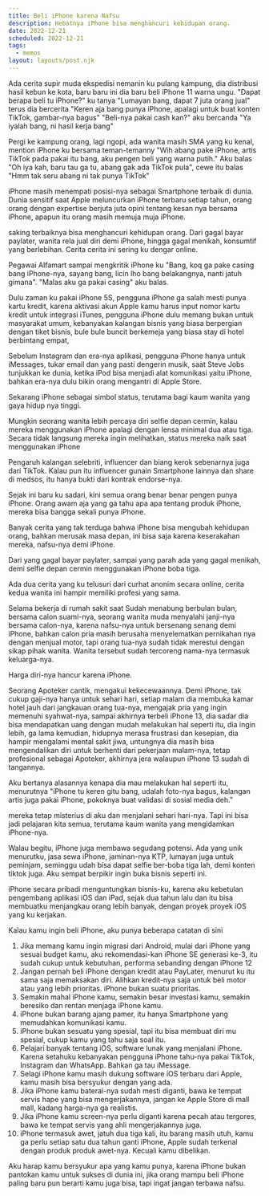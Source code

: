 ```yaml
---
title: Beli iPhone karena Nafsu
description: Hebatnya iPhone bisa menghancuri kehidupan orang.
date: 2022-12-21
scheduled: 2022-12-21
tags:
  - memos
layout: layouts/post.njk
---
```


Ada cerita supir muda ekspedisi nemanin ku pulang kampung, dia distribusi hasil kebun ke kota, baru baru ini dia baru beli iPhone 11 warna ungu. "Dapat berapa beli tu iPhone?" ku tanya "Lumayan bang, dapat 7 juta orang jual" terus dia bercerita "Keren aja bang punya iPhone, apalagi untuk buat konten TikTok, gambar-nya bagus" "Beli-nya pakai cash kan?" aku bercanda "Ya iyalah bang, ni hasil kerja bang"

Pergi ke kampung orang, lagi ngopi, ada wanita masih SMA yang ku kenal, mention iPhone ku bersama teman-temanny "Wih abang pake iPhone, artis TikTok pada pakai itu bang, aku pengen beli yang warna putih." Aku balas "Oh iya kah, baru tau ga tu, abang gak ada TikTok pula", cewe itu balas "Hmm tak seru abang ni tak punya TikTok"

iPhone masih menempati posisi-nya sebagai Smartphone terbaik di dunia. Dunia sensitif saat Apple meluncurkan iPhone terbaru setiap tahun, orang orang dengan expertise berjuta juta opini tentang kesan nya bersama iPhone, apapun itu orang masih memuja muja iPhone.

saking terbaiknya bisa menghancuri kehidupan orang. Dari gagal bayar paylater, wanita rela jual diri demi iPhone, hingga gagal menikah, konsumtif yang berlebihan. Cerita cerita ini sering ku dengar online.

Pegawai Alfamart sampai mengkritik iPhone ku "Bang, koq ga pake casing bang iPhone-nya, sayang bang, licin lho bang belakangnya, nanti jatuh gimana". "Malas aku ga pakai casing" aku balas.

Dulu zaman ku pakai iPhone 5S, pengguna iPhone ga salah mesti punya kartu kredit, karena aktivasi akun Apple kamu harus input nomor kartu kredit untuk integrasi iTunes, pengguna iPhone dulu memang bukan untuk masyarakat umum, kebanyakan kalangan bisnis yang biasa berpergian dengan tiket bisnis, bule bule buncit berkemeja yang biasa stay di hotel berbintang empat,

Sebelum Instagram dan era-nya aplikasi, pengguna iPhone hanya untuk iMessages, tukar email dan yang pasti dengerin musik, saat Steve Jobs tunjukkan ke dunia, ketika iPod bisa menjadi alat komunikasi yaitu iPhone, bahkan era-nya dulu bikin orang mengantri di Apple Store.

Sekarang iPhone sebagai simbol status, terutama bagi kaum wanita yang gaya hidup nya tinggi.

Mungkin seorang wanita lebih percaya diri selfie depan cermin, kalau mereka menggunakan iPhone apalagi dengan lensa minimal dua atau tiga. Secara tidak langsung mereka ingin melihatkan, status mereka naik saat menggunakan iPhone

Pengaruh kalangan selebriti, influencer dan biang kerok sebenarnya juga dari TikTok. Kalau pun itu influencer gunain Smartphone lainnya dan share di medsos, itu hanya bukti dari kontrak endorse-nya.

Sejak ini baru ku sadari, kini semua orang benar benar pengen punya iPhone. Orang awam aja yang ga tahu apa apa tentang produk iPhone, mereka bisa bangga sekali punya iPhone.

Banyak cerita yang tak terduga bahwa iPhone bisa mengubah kehidupan orang, bahkan merusak masa depan, ini bisa saja karena keserakahan mereka, nafsu-nya demi iPhone.

Dari yang gagal bayar paylater, sampai yang parah ada yang gagal menikah, demi selfie depan cermin menggunakan iPhone boba tiga.

Ada dua cerita yang ku telusuri dari curhat anonim secara online, cerita kedua wanita ini hampir memiliki profesi yang sama.

Selama bekerja di rumah sakit saat Sudah menabung berbulan bulan, bersama calon suami-nya, seorang wanita muda menyalahi janji-nya bersama calon-nya, karena nafsu-nya untuk bersenang senang demi iPhone, bahkan calon pria masih berusaha menyelematkan pernikahan nya dengan menjual motor, tapi orang tua-nya sudah tidak merestui dengan sikap pihak wanita. Wanita tersebut sudah tercoreng nama-nya termasuk keluarga-nya.

Harga diri-nya hancur karena iPhone.

Seorang Apoteker cantik, mengakui kekecewaannya. Demi iPhone, tak cukup gaji-nya hanya untuk sehari hari, setiap malam dia membuka kamar hotel jauh dari jangkauan orang tua-nya, mengajak pria yang ingin memenuhi syahwat-nya, sampai akhirnya terbeli iPhone 13, dia sadar dia bisa mendapatkan uang dengan mudah melakukan hal seperti itu, dia ingin lebih, ga lama kemudian, hidupnya merasa frustrasi dan kesepian, dia hampir mengalami mental sakit jiwa, untungnya dia masih bisa mengendalikan diri untuk berhenti dari pekerjaan malam-nya, tetap profesional sebagai Apoteker, akhirnya jera walaupun iPhone 13 sudah di tangannya. 

Aku bertanya alasannya kenapa dia mau melakukan hal seperti itu, menurutnya "iPhone tu keren gitu bang, udalah foto-nya bagus, kalangan artis juga pakai iPhone, pokoknya buat validasi di sosial media deh."

mereka tetap misterius di aku dan menjalani sehari hari-nya. Tapi ini bisa jadi pelajaran kita semua, terutama kaum wanita yang mengidamkan iPhone-nya.

Walau begitu, iPhone juga membawa segudang potensi. Ada yang unik menurutku, jasa sewa iPhone, jaminan-nya KTP, lumayan juga untuk peminjam, seminggu udah bisa dapat selfie ber-boba tiga lah, demi konten tiktok juga. Aku sempat berpikir ingin buka bisnis seperti ini.

iPhone secara pribadi menguntungkan bisnis-ku, karena aku kebetulan pengembang aplikasi iOS dan iPad, sejak dua tahun lalu dan itu bisa membuatku menjangkau orang lebih banyak, dengan proyek proyek iOS yang ku kerjakan.

Kalau kamu ingin beli iPhone, aku punya beberapa catatan di sini

1. Jika memang kamu ingin migrasi dari Android, mulai dari iPhone yang sesuai budget kamu, aku rekomendasi-kan iPhone SE generasi ke-3, itu sudah cukup untuk kebutuhan, performa sebanding dengan iPhone 12
2. Jangan pernah beli iPhone dengan kredit atau PayLater, menurut ku itu sama saja memaksakan diri. Alihkan kredit-nya saja untuk beli motor atau yang lebih prioritas. iPhone bukan suatu prioritas.
3. Semakin mahal iPhone kamu, semakin besar investasi kamu, semakin beresiko dan rentan menjaga iPhone kamu.
4. iPhone bukan barang ajang pamer, itu hanya Smartphone yang memudahkan komunikasi kamu.
5. iPhone bukan sesuatu yang spesial, tapi itu bisa membuat diri mu spesial, cukup kamu yang tahu saja soal itu.
6. Pelajari banyak tentang iOS, software lunak yang menjalani iPhone. Karena setahuku kebanyakan pengguna iPhone tahu-nya pakai TikTok, Instagram dan WhatsApp. Bahkan ga tau iMessage.
7. Selagi iPhone kamu masih dukung software iOS terbaru dari Apple, kamu masih bisa bersyukur dengan yang ada.
8. Jika iPhone kamu baterai-nya sudah mesti diganti, bawa ke tempat servis hape yang bisa mengerjakannya, jangan ke Apple Store di mall mall, kadang harga-nya ga realistis.
9. Jika iPhone kamu screen-nya perlu diganti karena pecah atau tergores, bawa ke tempat servis yang ahli mengerjakannya juga.
10. iPhone termasuk awet, jatuh dua tiga kali, itu barang masih utuh, kamu ga perlu setiap satu dua tahun ganti iPhone, Apple sudah terkenal dengan produk produk awet-nya. Kecuali kamu dibelikan.

Aku harap kamu bersyukur apa yang kamu punya, karena iPhone bukan pantokan kamu untuk sukses di dunia ini, jika orang mampu beli iPhone paling baru pun berarti kamu juga bisa, tapi ingat jangan terbawa nafsu.